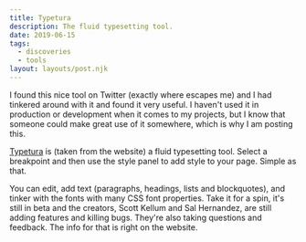 ```yaml
---
title: Typetura
description: The fluid typesetting tool.
date: 2019-06-15
tags:
  - discoveries
  - tools
layout: layouts/post.njk
---
```

I found this nice tool on Twitter (exactly where escapes me) and I had tinkered around with it and found it very useful. I haven't used it in production or development when it comes to my projects, but I know that someone could make great use of it somewhere, which is why I am posting this.

[Typetura](https://typetura.com/) is (taken from the website) a fluid typesetting tool. Select a breakpoint and then use the style panel to add style to your page. Simple as that.

You can edit, add text (paragraphs, headings, lists and blockquotes), and tinker with the fonts with many CSS font properties. Take it for a spin, it's still in beta and the creators, Scott Kellum and Sal Hernandez, are still adding features and killing bugs. They're also taking questions and feedback. The info for that is right on the website.


